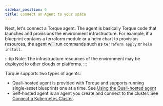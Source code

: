 ```yaml
---
sidebar_position: 6
title: Connect an Agent to your space
---
```


Next, let's connect a Torque agent. The agent is basically Torque code that launches and provisions the environment infrastructure. For example, if a blueprint contains a terraform module or a helm chart to provision resources, the agent will run commands such as `terraform apply` or `helm install`.

:::tip Note:
The infrastructure resources of the environment may be deployed to other clouds or platforms.
:::

Torque supports two types of agents:
- Quali-hosted agent is provided with Torque and supports running single-asset blueprints one at a time. See [Using the Quali-hosted agent](/getting-started/Quali-hosted-agent) 
- Self-hosted agent is an agent you create and connect to the cluster. See [Connect a Kubernetes Cluster](/getting-started/Install-and-connect-self-hosted-agent).
